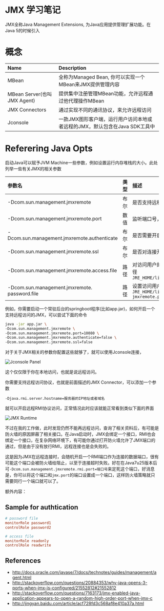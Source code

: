 # JMX 学习笔记

JMX全称Java Management Extensions, 为Java应用提供管理扩展功能。在Java 5的时候引入

<!--more-->

# 概念

|Name|Description|
|:----|:-----|
| MBean | 全称为Managed Bean, 你可以实现一个MBean来JMX提供管理内容|
| MBean Server(也叫JMX Agent)| 提供集中注册管理MBean功能，允许远程通过他代理操作MBean|
| JMX Connectors | 通过实现不同的通讯协议，来允许远程访问|
| Jconsole |一款JMX图形客户端，运行用户访问本地或者远程的JMX，默认包含在Java SDK工具中|

# Referering Java Opts

启动Java可以赋予JVM Machine一些参数，例如设置运行内存堆栈的大小。此处列举一些有关JMX的相关参数

|参数名|类型|描述|
|:------|:--|:---|
|-Dcom.sun.management.jmxremote|布尔|是否支持远程JMX访问，默认true|
|-Dcom.sun.management.jmxremote.port|数值|监听端口号，方便远程访问|
|-Dcom.sun.management.jmxremote.authenticate|布尔|是否需要开启用户认证,默认开启|
|-Dcom.sun.management.jmxremote.ssl|布尔|是否对连接开启SSL加密，默认开启|
|-Dcom.sun.management.jmxremote.access.file|路径|对访问用户的权限授权的文件的路径，默认路径`JRE_HOME/lib/management/jmxremote.access`|
|-Dcom.sun.management.jmxremote. password.file|路径|设置访问用户的用户名和密码，默认路径`JRE_HOME/lib/management/ jmxremote.password`|

例如，你需要启动一个常驻后台的springboot程序(比如app.jar)，如何开启一个支持远程访问的JMX，可以尝试下面的命令

```bash
java -jar app.jar \
-Dcom.sun.management.jmxremote \
-Dcom.sun.management.jmxremote.port=10080 \
-Dcom.sun.management.jmxremote.authenticate=false \
-Dcom.sun.management.jmxremote.ssl=false
```
对于关于JMX相关的参数你配置这些就够了，就可以使用Jconsole连接，

![Jconsole Panel](http://7arnew.com1.z0.glb.clouddn.com/%2Fimage%2Fjpg%2Fjconsolelogin.png)

这个仅仅限于你在本地访问，也就是说远程访问。

你需要支持远程访问协议，也就是前面描述的JMX Connector，可以添加一个参数

`-Djava.rmi.server.hostname=服务器的IP地址或者域名`

就可以开启远程RMI协议访问，正常情况此时应该就能正常看到类似下面的界面

![JMX Runtime](http://7arnew.com1.z0.glb.clouddn.com//image/jpg/jconsole.png)

不过在我的工作做，此时发现仍然不能再远程访问，查询了相关资料后，有可能是防火墙的原因屏蔽了相关接口。在Java启动时，JMX会绑定一个接口，RMI也会绑定一个接口，在复杂网络环境下，有可能你通过打开防火墙允许了JMX端口的通过，但是由于没有放行RMI，远程连接也是会失败的。

这是因为JMX在远程连接时，会随机开启一个RMI端口作为连接的数据端口，很有可能这个端口会被防火墙给阻止，以至于连接超时失败。好在在Java7u25版本后可`-Dcom.sun.management.jmxremote.rmi.port=端口号`来定死这个端口，好消息是，你可以将这个端口和`jmx.port`的端口设置成一个端口，这样防火墙策略就只需要同行一个端口就可以了。

额外内容：

## Sample for authtication

```ini
# password file
monitorRole password1
controlRole password2
```

```ini
# access file
monitorRole readonly
controlRole readwrite
```

## References

- http://docs.oracle.com/javase/7/docs/technotes/guides/management/agent.html
- http://stackoverflow.com/questions/20884353/why-java-opens-3-ports-when-jmx-is-configured/21552812#21552812
- http://stackoverflow.com/questions/7163173/jmx-enabled-java-application-appears-to-open-a-random-high-order-port-when-jmx-c
- http://jingyan.baidu.com/article/acf728fd3c568af8e410a37a.html
